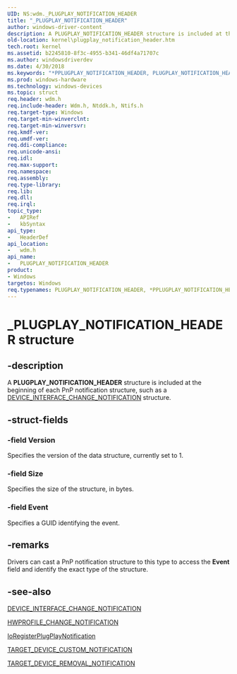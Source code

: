 ```yaml
---
UID: NS:wdm._PLUGPLAY_NOTIFICATION_HEADER
title: "_PLUGPLAY_NOTIFICATION_HEADER"
author: windows-driver-content
description: A PLUGPLAY_NOTIFICATION_HEADER structure is included at the beginning of each PnP notification structure, such as a DEVICE_INTERFACE_CHANGE_NOTIFICATION structure.
old-location: kernel\plugplay_notification_header.htm
tech.root: kernel
ms.assetid: b2245810-8f3c-4955-b341-46df4a71707c
ms.author: windowsdriverdev
ms.date: 4/30/2018
ms.keywords: "*PPLUGPLAY_NOTIFICATION_HEADER, PLUGPLAY_NOTIFICATION_HEADER, PLUGPLAY_NOTIFICATION_HEADER structure [Kernel-Mode Driver Architecture], PPLUGPLAY_NOTIFICATION_HEADER, PPLUGPLAY_NOTIFICATION_HEADER structure pointer [Kernel-Mode Driver Architecture], _PLUGPLAY_NOTIFICATION_HEADER, kernel.plugplay_notification_header, kstruct_c_3b18984d-35cf-4787-b887-a8916a89569b.xml, wdm/PLUGPLAY_NOTIFICATION_HEADER, wdm/PPLUGPLAY_NOTIFICATION_HEADER"
ms.prod: windows-hardware
ms.technology: windows-devices
ms.topic: struct
req.header: wdm.h
req.include-header: Wdm.h, Ntddk.h, Ntifs.h
req.target-type: Windows
req.target-min-winverclnt: 
req.target-min-winversvr: 
req.kmdf-ver: 
req.umdf-ver: 
req.ddi-compliance: 
req.unicode-ansi: 
req.idl: 
req.max-support: 
req.namespace: 
req.assembly: 
req.type-library: 
req.lib: 
req.dll: 
req.irql: 
topic_type:
-	APIRef
-	kbSyntax
api_type:
-	HeaderDef
api_location:
-	wdm.h
api_name:
-	PLUGPLAY_NOTIFICATION_HEADER
product:
- Windows
targetos: Windows
req.typenames: PLUGPLAY_NOTIFICATION_HEADER, *PPLUGPLAY_NOTIFICATION_HEADER
---
```


# _PLUGPLAY_NOTIFICATION_HEADER structure


## -description


A <b>PLUGPLAY_NOTIFICATION_HEADER</b> structure is included at the beginning of each PnP notification structure, such as a <a href="https://msdn.microsoft.com/library/windows/hardware/ff543134">DEVICE_INTERFACE_CHANGE_NOTIFICATION</a> structure.


## -struct-fields




### -field Version

Specifies the version of the data structure, currently set to 1. 


### -field Size

Specifies the size of the structure, in bytes. 


### -field Event

Specifies a GUID identifying the event. 


## -remarks



Drivers can cast a PnP notification structure to this type to access the <b>Event</b> field and identify the exact type of the structure.




## -see-also




<a href="https://msdn.microsoft.com/library/windows/hardware/ff543134">DEVICE_INTERFACE_CHANGE_NOTIFICATION</a>



<a href="https://msdn.microsoft.com/library/windows/hardware/ff547073">HWPROFILE_CHANGE_NOTIFICATION</a>



<a href="https://msdn.microsoft.com/library/windows/hardware/ff549526">IoRegisterPlugPlayNotification</a>



<a href="https://msdn.microsoft.com/library/windows/hardware/ff564596">TARGET_DEVICE_CUSTOM_NOTIFICATION</a>



<a href="https://msdn.microsoft.com/library/windows/hardware/ff564601">TARGET_DEVICE_REMOVAL_NOTIFICATION</a>
 

 

